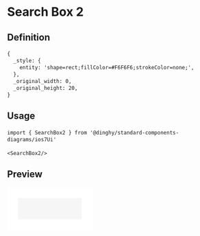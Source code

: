 # Search Box 2

## Definition

```
{
  _style: { 
    entity: 'shape=rect;fillColor=#F6F6F6;strokeColor=none;',
  },
  _original_width: 0,
  _original_height: 20,
}
```

## Usage

```
import { SearchBox2 } from '@dinghy/standard-components-diagrams/ios7Ui'

<SearchBox2/>
```

## Preview

<img src="./search-box-2.png" width="200"/>
